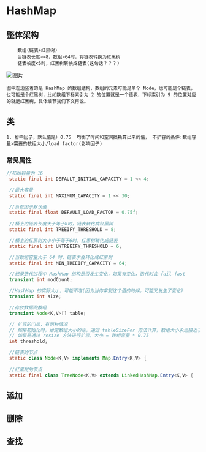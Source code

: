# HashMap

## 整体架构
		
		数组(链表+红黑树)
		当链表长度>=8，数组>64时，将链表转换为红黑树
		链表长度<6时，红黑树转换成链表(这句话？？？)

![图片](https://camo.githubusercontent.com/5f0798b39e94a0a9a8eec65f37083d741b105c64d626928fdeb9f7666d6efdb1/68747470733a2f2f646576796b2e6f73732d636e2d71696e6764616f2e616c6979756e63732e636f6d2f626c6f672f32303230303332373137303331392e6a706567)

	图中左边竖着的是 HashMap 的数组结构，数组的元素可能是单个 Node，也可能是个链表，也可能是个红黑树，比如数组下标索引为 2 的位置就是一个链表，下标索引为 9 的位置对应的就是红黑树，具体细节我们下文再说。

## 类
	1. 影响因子，默认值是）0.75  均衡了时间和空间损耗算出来的值， 不扩容的条件:数组容量>需要的数组大小/load factor(影响因子)
### 常见属性

```Java
//初始容量为 16
 static final int DEFAULT_INITIAL_CAPACITY = 1 << 4;

 //最大容量
 static final int MAXIMUM_CAPACITY = 1 << 30;

 //负载因子默认值
 static final float DEFAULT_LOAD_FACTOR = 0.75f;
 
 //桶上的链表长度大于等于8时，链表转化成红黑树
 static final int TREEIFY_THRESHOLD = 8;

 //桶上的红黑树大小小于等于6时，红黑树转化成链表
 static final int UNTREEIFY_THRESHOLD = 6;

 //当数组容量大于 64 时，链表才会转化成红黑树
 static final int MIN_TREEIFY_CAPACITY = 64;

 //记录迭代过程中 HashMap 结构是否发生变化，如果有变化，迭代时会 fail-fast
 transient int modCount;

 //HashMap 的实际大小，可能不准(因为当你拿到这个值的时候，可能又发生了变化)
 transient int size;

 //存放数据的数组
 transient Node<K,V>[] table;

 // 扩容的门槛，有两种情况
 // 如果初始化时，给定数组大小的话，通过 tableSizeFor 方法计算，数组大小永远接近于 2 的幂次方，比如你给定初始化大小 19，实际上初始化大小为 32，为 2 的 5 次方。
 // 如果是通过 resize 方法进行扩容，大小 = 数组容量 * 0.75
 int threshold;

 //链表的节点
 static class Node<K,V> implements Map.Entry<K,V> {
 
 //红黑树的节点
 static final class TreeNode<K,V> extends LinkedHashMap.Entry<K,V> {

```


## 添加
## 删除
## 查找
